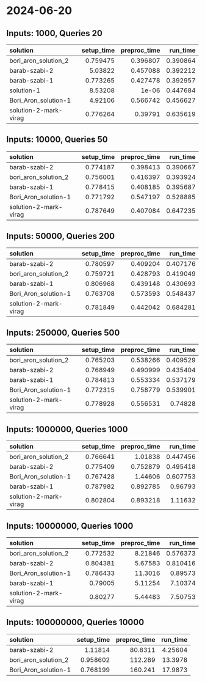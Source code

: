 # 2024-06-20

## Inputs: 1000, Queries 20

| solution              |   setup_time |   preproc_time |   run_time |
|:----------------------|-------------:|---------------:|-----------:|
| bori_aron_solution_2  |     0.759475 |       0.396807 |   0.390864 |
| barab-szabi-2         |     5.03822  |       0.457088 |   0.392212 |
| barab-szabi-1         |     0.773265 |       0.427478 |   0.392957 |
| solution-1            |     8.53208  |       1e-06    |   0.447684 |
| Bori_Aron_solution-1  |     4.92106  |       0.566742 |   0.456627 |
| solution-2-mark-virag |     0.776264 |       0.39791  |   0.635619 |

## Inputs: 10000, Queries 50

| solution              |   setup_time |   preproc_time |   run_time |
|:----------------------|-------------:|---------------:|-----------:|
| barab-szabi-2         |     0.774187 |       0.398413 |   0.390667 |
| bori_aron_solution_2  |     0.756001 |       0.416397 |   0.393924 |
| barab-szabi-1         |     0.778415 |       0.408185 |   0.395687 |
| Bori_Aron_solution-1  |     0.771792 |       0.547197 |   0.528885 |
| solution-2-mark-virag |     0.787649 |       0.407084 |   0.647235 |

## Inputs: 50000, Queries 200

| solution              |   setup_time |   preproc_time |   run_time |
|:----------------------|-------------:|---------------:|-----------:|
| barab-szabi-2         |     0.780597 |       0.409204 |   0.407176 |
| bori_aron_solution_2  |     0.759721 |       0.428793 |   0.419049 |
| barab-szabi-1         |     0.806968 |       0.439148 |   0.430693 |
| Bori_Aron_solution-1  |     0.763708 |       0.573593 |   0.548437 |
| solution-2-mark-virag |     0.781849 |       0.442042 |   0.684281 |

## Inputs: 250000, Queries 500

| solution              |   setup_time |   preproc_time |   run_time |
|:----------------------|-------------:|---------------:|-----------:|
| bori_aron_solution_2  |     0.765203 |       0.538266 |   0.409529 |
| barab-szabi-2         |     0.768949 |       0.490999 |   0.435404 |
| barab-szabi-1         |     0.784813 |       0.553334 |   0.537179 |
| Bori_Aron_solution-1  |     0.772315 |       0.758779 |   0.539901 |
| solution-2-mark-virag |     0.778928 |       0.556531 |   0.74828  |

## Inputs: 1000000, Queries 1000

| solution              |   setup_time |   preproc_time |   run_time |
|:----------------------|-------------:|---------------:|-----------:|
| bori_aron_solution_2  |     0.766641 |       1.01838  |   0.447456 |
| barab-szabi-2         |     0.775409 |       0.752879 |   0.495418 |
| Bori_Aron_solution-1  |     0.767428 |       1.44606  |   0.607753 |
| barab-szabi-1         |     0.787982 |       0.892785 |   0.96793  |
| solution-2-mark-virag |     0.802804 |       0.893218 |   1.11632  |

## Inputs: 10000000, Queries 1000

| solution              |   setup_time |   preproc_time |   run_time |
|:----------------------|-------------:|---------------:|-----------:|
| bori_aron_solution_2  |     0.772532 |        8.21846 |   0.576373 |
| barab-szabi-2         |     0.804381 |        5.67583 |   0.810416 |
| Bori_Aron_solution-1  |     0.786433 |       11.3016  |   0.89573  |
| barab-szabi-1         |     0.79005  |        5.11254 |   7.10374  |
| solution-2-mark-virag |     0.80277  |        5.44483 |   7.50753  |

## Inputs: 100000000, Queries 10000

| solution             |   setup_time |   preproc_time |   run_time |
|:---------------------|-------------:|---------------:|-----------:|
| barab-szabi-2        |     1.11814  |        80.8311 |    4.25604 |
| bori_aron_solution_2 |     0.958602 |       112.289  |   13.3978  |
| Bori_Aron_solution-1 |     0.768199 |       160.241  |   17.9873  |
